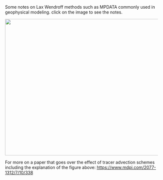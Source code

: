 Some notes on Lax Wendroff methods such as MPDATA commonly used in geophysical modeling. click on the image to see the notes.  

<a href="combined_pdf_lax_wendroff_mpdata.pdf" class="image fit"><img src="(https://user-images.githubusercontent.com/10886837/87059874-d3935900-c1d7-11ea-91af-35a61f5a7992.png)" width="600" height="450" alt=""></a>

For more on a paper that goes over the effect of tracer advection schemes including the explanation of the figure above: 
https://www.mdpi.com/2077-1312/7/10/338


